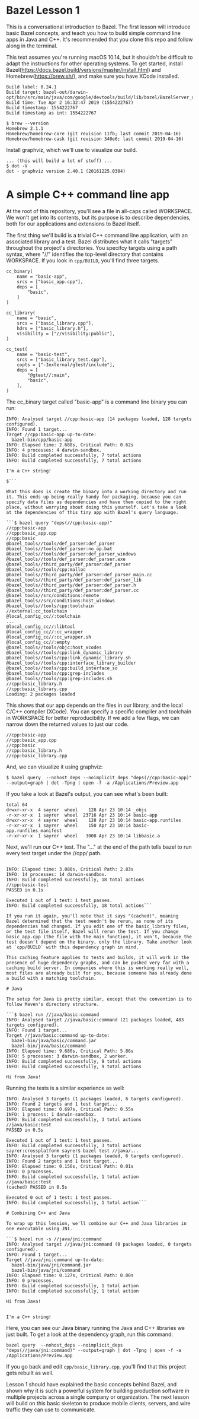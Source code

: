 # Bazel Lesson 1

This is a conversational introduction to Bazel. The first lesson will introduce basic Bazel concepts, and teach you how to build simple command line apps in Java and C++. It's recommended that you clone this repo and follow along in the terminal.

This text assumes you're running macOS 10.14, but it shouldn't be difficult to adapt the instructions for other operating systems. To get started, install Bazel(https://docs.bazel.build/versions/master/install.html) and Homebrew(https://brew.sh/), and make sure you have XCode installed.

```$ bazel version
Build label: 0.24.1
Build target: bazel-out/darwin-opt/bin/src/main/java/com/google/devtools/build/lib/bazel/BazelServer_deploy.jar
Build time: Tue Apr 2 16:32:47 2019 (1554222767)
Build timestamp: 1554222767
Build timestamp as int: 1554222767

$ brew --version
Homebrew 2.1.1
Homebrew/homebrew-core (git revision 11fb; last commit 2019-04-16)
Homebrew/homebrew-cask (git revision 340e6; last commit 2019-04-16)
```

Install graphviz, which we'll use to visualize our build.

```$ brew install graphviz
... (this will build a lot of stuff) ...
$ dot -V
dot - graphviz version 2.40.1 (20161225.0304)
```

# A simple C++ command line app

At the root of this repository, you'll see a file in all-caps called WORKSPACE. We won't get into its contents, but its purpose is to describe dependencies, both for our applications and extensions to Bazel itself.

The first thing we'll build is a trivial C++ command line application, with an associated library and a test. Bazel distributes what it calls "targets" throughout the project's directories. You specifcy targets using a path syntax, where "//" identifies the top-level directory that contains WORKSPACE. If you look in `cpp/BUILD`, you'll find three targets.

```$ more cpp/BUILD 
cc_binary(
    name = "basic-app",
    srcs = ["basic_app.cpp"],
    deps = [
        "basic",
    ]
)

cc_library(
    name = "basic",
    srcs = ["basic_library.cpp"],
    hdrs = ["basic_library.h"],
    visibility = ["//visibility:public"],
)

cc_test(
    name = "basic-test",
    srcs = ["basic_library_test.cpp"],
    copts = ["-Iexternal/gtest/include"],
    deps = [
        "@gtest//:main",
        "basic",
    ],
)
```

The cc_binary target called "basic-app" is a command line binary you can run:

```$ bazel run //cpp:basic-app
INFO: Analysed target //cpp:basic-app (14 packages loaded, 128 targets configured).
INFO: Found 1 target...
Target //cpp:basic-app up-to-date:
  bazel-bin/cpp/basic-app
INFO: Elapsed time: 2.688s, Critical Path: 0.62s
INFO: 4 processes: 4 darwin-sandbox.
INFO: Build completed successfully, 7 total actions
INFO: Build completed successfully, 7 total actions

I'm a C++ string!

$```

What this does is create the binary into a working directory and run it. This ends up being really handy for packaging, because you can specify data files as dependencies and have them copied to the right place, without worrying about doing this yourself. Let's take a look at the dependencies of this tiny app with Bazel's query language.

```$ bazel query "deps(//cpp:basic-app)"
//cpp:basic-app
//cpp:basic_app.cpp
//cpp:basic
@bazel_tools//tools/def_parser:def_parser
@bazel_tools//tools/def_parser:no_op.bat
@bazel_tools//tools/def_parser:def_parser_windows
@bazel_tools//tools/def_parser:def_parser.exe
@bazel_tools//third_party/def_parser:def_parser
@bazel_tools//tools/cpp:malloc
@bazel_tools//third_party/def_parser:def_parser_main.cc
@bazel_tools//third_party/def_parser:def_parser_lib
@bazel_tools//third_party/def_parser:def_parser.h
@bazel_tools//third_party/def_parser:def_parser.cc
@bazel_tools//src/conditions:remote
@bazel_tools//src/conditions:host_windows
@bazel_tools//tools/cpp:toolchain
//external:cc_toolchain
@local_config_cc//:toolchain
...
@local_config_cc//:libtool
@local_config_cc//:cc_wrapper
@local_config_cc//:cc_wrapper.sh
@local_config_cc//:empty
@bazel_tools//tools/objc:host_xcodes
@bazel_tools//tools/cpp:link_dynamic_library
@bazel_tools//tools/cpp:link_dynamic_library.sh
@bazel_tools//tools/cpp:interface_library_builder
@bazel_tools//tools/cpp:build_interface_so
@bazel_tools//tools/cpp:grep-includes
@bazel_tools//tools/cpp:grep-includes.sh
//cpp:basic_library.h
//cpp:basic_library.cpp
Loading: 2 packages loaded
```

This shows that our app depends on the files in our library, and the local C/C++ compiler (XCode). You can specify a specific compiler and toolchain in WORKSPACE for better reproducibility. If we add a few flags, we can narrow down the returned values to just our code.

```$ bazel query  --nohost_deps --noimplicit_deps "deps(//cpp:basic-app)"
//cpp:basic-app
//cpp:basic_app.cpp
//cpp:basic
//cpp:basic_library.h
//cpp:basic_library.cpp
```

And, we can visualize it using graphviz:

```$ bazel query  --nohost_deps --noimplicit_deps "deps(//cpp:basic-app)" --output=graph | dot -Tpng | open -f -a /Applications/Preview.app```


If you take a look at Bazel's output, you can see what's been built:

```$ ls -l bazel-out/darwin-fastbuild/bin/cpp/
total 64
drwxr-xr-x  4 sayrer  wheel    128 Apr 23 10:14 _objs
-r-xr-xr-x  1 sayrer  wheel  23716 Apr 23 10:14 basic-app
drwxr-xr-x  4 sayrer  wheel    128 Apr 23 10:14 basic-app.runfiles
-r-xr-xr-x  1 sayrer  wheel    150 Apr 23 10:14 basic-app.runfiles_manifest
-r-xr-xr-x  1 sayrer  wheel   3008 Apr 23 10:14 libbasic.a
```

Next, we'll run our C++ test. The "..." at the end of the path tells bazel to run every test target under the //cpp/ path.

```$ bazel test //cpp/...

INFO: Elapsed time: 3.080s, Critical Path: 2.83s
INFO: 14 processes: 14 darwin-sandbox.
INFO: Build completed successfully, 18 total actions
//cpp:basic-test                                                         PASSED in 0.1s

Executed 1 out of 1 test: 1 test passes.
INFO: Build completed successfully, 18 total actions```

If you run it again, you'll note that it says "(cached)", meaning Bazel determined that the test needn't be rerun, as none of its dependencies had changed. If you edit one of the basic_library files, or the test file itself, Bazel will rerun the test. If you change basic_app.cpp (the file with the main function), it won't, because the test doesn't depend on the binary, only the library. Take another look at `cpp/BUILD` with this dependency graph in mind.

This caching feature applies to tests and builds, it will work in the presence of huge dependency graphs, and can be pushed very far with a caching build server. In companies where this is working really well, most files are already built for you, because someone has already done a build with a matching toolchain.

# Java

The setup for Java is pretty similar, except that the convention is to follow Maven's directory structure. 

```$ bazel run //java/basic:command
INFO: Analysed target //java/basic:command (21 packages loaded, 483 targets configured).
INFO: Found 1 target...
Target //java/basic:command up-to-date:
  bazel-bin/java/basic/command.jar
  bazel-bin/java/basic/command
INFO: Elapsed time: 9.680s, Critical Path: 5.86s
INFO: 5 processes: 3 darwin-sandbox, 2 worker.
INFO: Build completed successfully, 9 total actions
INFO: Build completed successfully, 9 total actions

Hi from Java!

```

Running the tests is a similar experience as well:

```$ bazel test //java/...
INFO: Analysed 3 targets (1 packages loaded, 6 targets configured).
INFO: Found 2 targets and 1 test target...
INFO: Elapsed time: 0.697s, Critical Path: 0.55s
INFO: 1 process: 1 darwin-sandbox.
INFO: Build completed successfully, 3 total actions
//java/basic:test                                                        PASSED in 0.5s

Executed 1 out of 1 test: 1 test passes.
INFO: Build completed successfully, 3 total actions
sayrer:crossplatform sayrer$ bazel test //java/...
INFO: Analysed 3 targets (1 packages loaded, 6 targets configured).
INFO: Found 2 targets and 1 test target...
INFO: Elapsed time: 0.156s, Critical Path: 0.01s
INFO: 0 processes.
INFO: Build completed successfully, 1 total action
//java/basic:test                                               (cached) PASSED in 0.5s

Executed 0 out of 1 test: 1 test passes.
INFO: Build completed successfully, 1 total action```

# Combining C++ and Java

To wrap up this lession, we'll combine our C++ and Java libraries in one executable using JNI.

```$ bazel run -s //java/jni:command
INFO: Analysed target //java/jni:command (0 packages loaded, 0 targets configured).
INFO: Found 1 target...
Target //java/jni:command up-to-date:
  bazel-bin/java/jni/command.jar
  bazel-bin/java/jni/command
INFO: Elapsed time: 0.127s, Critical Path: 0.00s
INFO: 0 processes.
INFO: Build completed successfully, 1 total action
INFO: Build completed successfully, 1 total action

Hi from Java!


I'm a C++ string!

```

Here, you can see our Java binary running the Java and C++ libraries we just built. To get a look at the dependency graph, run this command:

```bazel query  --nohost_deps --noimplicit_deps "deps(//java/jni:command)" --output=graph | dot -Tpng | open -f -a /Applications/Preview.app```

If you go back and edit `cpp/basic_library.cpp`, you'll find that this project gets rebuilt as well.

Lesson 1 should have explained the basic concepts behind Bazel, and shown why it is such a powerful system for building production software in multiple projects across a single company or organization. The next lesson will build on this basic skeleton to produce mobile clients, servers, and wire traffic they can use to communicate.
